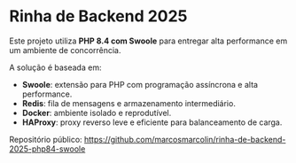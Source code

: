 # Rinha de Backend 2025

Este projeto utiliza **PHP 8.4 com Swoole** para entregar alta performance em um ambiente de concorrência.

A solução é baseada em:

- **Swoole**: extensão para PHP com programação assíncrona e alta performance.
- **Redis**: fila de mensagens e armazenamento intermediário.
- **Docker**: ambiente isolado e reprodutível.
- **HAProxy**: proxy reverso leve e eficiente para balanceamento de carga.

Repositório público: https://github.com/marcosmarcolin/rinha-de-backend-2025-php84-swoole